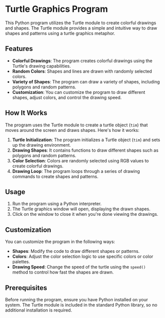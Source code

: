 # Turtle Graphics Program

This Python program utilizes the Turtle module to create colorful drawings and shapes. The Turtle module provides a simple and intuitive way to draw shapes and patterns using a turtle graphics metaphor.

## Features

- **Colorful Drawings**: The program creates colorful drawings using the Turtle's drawing capabilities.
- **Random Colors**: Shapes and lines are drawn with randomly selected colors.
- **Variety of Shapes**: The program can draw a variety of shapes, including polygons and random patterns.
- **Customization**: You can customize the program to draw different shapes, adjust colors, and control the drawing speed.

## How It Works

The program uses the Turtle module to create a turtle object (`tim`) that moves around the screen and draws shapes. Here's how it works:

1. **Turtle Initialization**: The program initializes a Turtle object (`tim`) and sets up the drawing environment.
2. **Drawing Shapes**: It contains functions to draw different shapes such as polygons and random patterns.
3. **Color Selection**: Colors are randomly selected using RGB values to create colorful drawings.
4. **Drawing Loop**: The program loops through a series of drawing commands to create shapes and patterns.

## Usage

1. Run the program using a Python interpreter.
2. The Turtle graphics window will open, displaying the drawn shapes.
3. Click on the window to close it when you're done viewing the drawings.

## Customization

You can customize the program in the following ways:

- **Shapes**: Modify the code to draw different shapes or patterns.
- **Colors**: Adjust the color selection logic to use specific colors or color palettes.
- **Drawing Speed**: Change the speed of the turtle using the `speed()` method to control how fast the shapes are drawn.

## Prerequisites

Before running the program, ensure you have Python installed on your system. The Turtle module is included in the standard Python library, so no additional installation is required.

